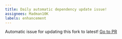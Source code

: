 ```yaml
---
title: Daily automatic dependency update issue!
assignees: Madman10K
labels: enhancement
---
```

Automatic issue for updating this fork to latest! [Go to PR](https://github.com/MadLadSquad/SPIRV-Tools/compare/master...KhronosGroup:SPIRV-Tools:main)
